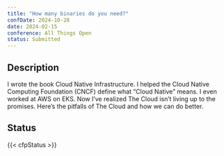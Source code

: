 ```yaml
---
title: "How many binaries do you need?"
confDate: 2024-10-28
date: 2024-02-15
conference: All Things Open
status: Submitted
---
```


## Description

I wrote the book Cloud Native Infrastructure. I helped the Cloud Native Computing Foundation (CNCF) define what “Cloud Native” means. I even worked at AWS on EKS. Now I’ve realized The Cloud isn’t living up to the promises. Here’s the pitfalls of The Cloud and how we can do better.

## Status

{{< cfpStatus >}}

